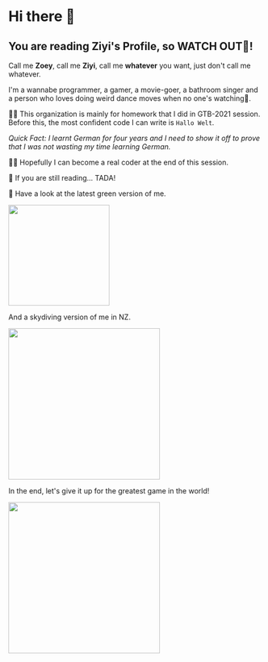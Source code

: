 # Hi there 👋

## **You are reading Ziyi's Profile, so WATCH OUT🤪!**

Call me **Zoey**, call me **Ziyi**, call me **whatever** you want, just don't call me whatever.

I'm a wannabe programmer, a gamer, a movie-goer, a bathroom singer and a person who loves doing weird dance moves when no one's watching💃.

🙋‍♀️ This organization is mainly for homework that I did in GTB-2021 session. Before this, the most confident code I can write is `Hallo Welt`.

*Quick Fact: I learnt German for four years and I need to show it off to prove that I was not wasting my time learning German.*

👩‍💻 Hopefully I can become a real coder at the end of this session.

🍿 If you are still reading... TADA!

🧙 Have a look at the latest green version of me.

<img src="https://user-images.githubusercontent.com/94179126/142203104-470c9764-7b30-44cd-bfde-673bc213aaf1.jpeg" width="200">

And a skydiving version of me in NZ.

<img src="https://user-images.githubusercontent.com/94179126/142203443-03cbb772-95a4-47ed-8621-c8cd465e2c7c.jpeg" width="300">

In the end, let's give it up for the greatest game in the world!

<img src="https://user-images.githubusercontent.com/94179126/142204834-f7efbe9f-c425-442a-ace0-85bb4b45bf54.png" width="300">
